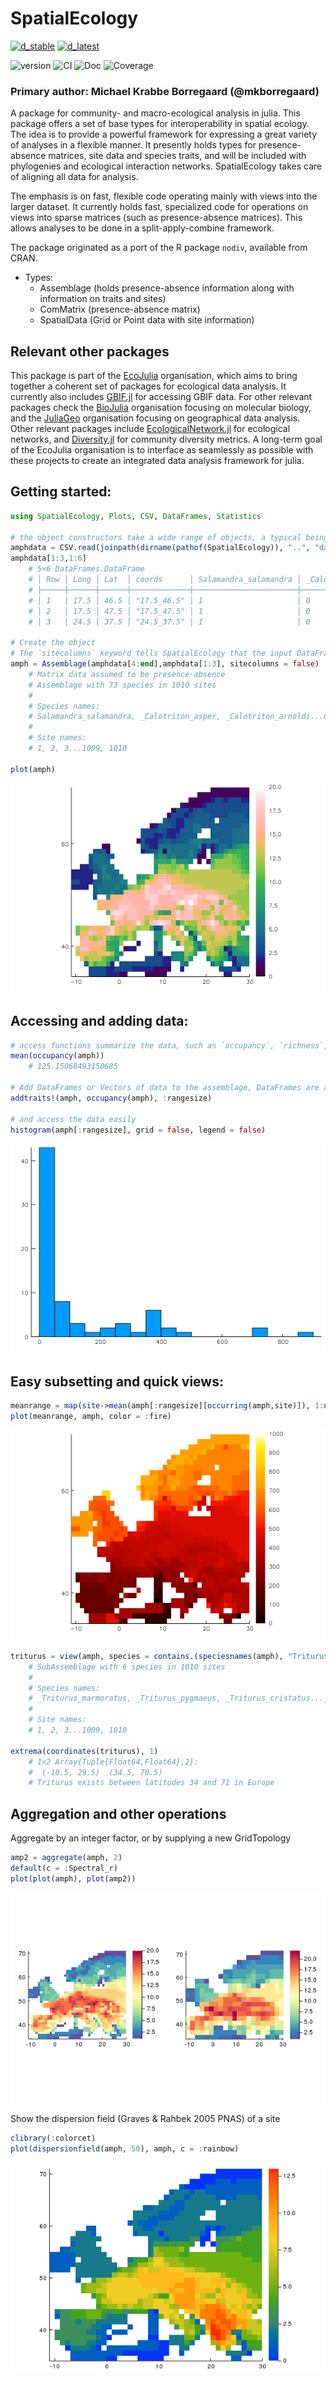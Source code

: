 # SpatialEcology

[![d_stable](https://img.shields.io/badge/Doc-stable-green?style=flat-square)](https://ecojulia.github.io/SimpleSDMLayers.jl/stable/)
[![d_latest](https://img.shields.io/badge/Doc-latest-blue?style=flat-square)](https://ecojulia.github.io/SimpleSDMLayers.jl/latest/)

![version](https://img.shields.io/github/v/tag/EcoJulia/SpatialEcology.jl?sort=semver&style=flat-square)
![CI](https://img.shields.io/github/workflow/status/EcoJulia/SpatialEcology.jl/CI?label=CI&style=flat-square)
![Doc](https://img.shields.io/github/workflow/status/EcoJulia/SpatialEcology.jl/Documentation?label=Doc&style=flat-square)
![Coverage](https://img.shields.io/codecov/c/github/EcoJulia/SpatialEcology.jl?style=flat-square)

### Primary author: Michael Krabbe Borregaard (@mkborregaard)


A package for community- and macro-ecological analysis in julia.
This package offers a set of base types for interoperability in spatial ecology. The idea is to provide a powerful framework for expressing a great variety of analyses in a flexible manner. It presently holds types for presence-absence matrices, site data and species traits, and will be included with phylogenies and ecological interaction networks. SpatialEcology takes care of aligning all data for analysis.

The emphasis is on fast, flexible code operating mainly with views into the larger dataset. It currently holds fast, specialized code for operations on views into sparse matrices (such as presence-absence matrices). This allows analyses to be done in a split-apply-combine framework.

The package originated as a port of the R package `nodiv`, available from CRAN.

- Types:
    - Assemblage (holds presence-absence information along with information on traits and sites)
    - ComMatrix (presence-absence matrix)
    - SpatialData (Grid or Point data with site information)

## Relevant other packages
This package is part of the [EcoJulia](https://github.com/EcoJulia) organisation, which aims to bring together a coherent set of packages for ecological data analysis. It currently also includes [GBIF.jl](https://github.com/EcoJulia/GBIF.jl) for accessing GBIF data. For other relevant packages check the [BioJulia](https://github.com/EcoJulia) organisation focusing on molecular biology, and the [JuliaGeo](https://juliageo.org/) organisation focusing on geographical data analysis. Other relevant packages include [EcologicalNetwork.jl](https://github.com/PoisotLab/EcologicalNetwork.jl) for ecological networks, and [Diversity.jl](https://github.com/richardreeve/Diversity.jl) for community diversity metrics. A long-term goal of the EcoJulia organisation is to interface as seamlessly as possible with these projects to create an integrated data analysis framework for julia.

## Getting started:

```julia
using SpatialEcology, Plots, CSV, DataFrames, Statistics

# the object constructors take a wide range of objects, a typical being a presence-absence matrix as a DataFrame and a 3-column dataframe with coordinates
amphdata = CSV.read(joinpath(dirname(pathof(SpatialEcology)), "..", "data", "amph_Europe.csv"));
amphdata[1:3,1:6]
    # 5×6 DataFrames.DataFrame
    # │ Row │ Long │ Lat  │ coords      │ Salamandra_salamandra │ _Calotriton_asper │ _Calotriton_arnoldi │
    # ├─────┼──────┼──────┼─────────────┼───────────────────────┼───────────────────┼─────────────────────┤
    # │ 1   │ 17.5 │ 46.5 │ "17.5_46.5" │ 1                     │ 0                 │ 0                   │
    # │ 2   │ 17.5 │ 47.5 │ "17.5_47.5" │ 1                     │ 0                 │ 0                   │
    # │ 3   │ 24.5 │ 37.5 │ "24.5_37.5" │ 1                     │ 0                 │ 0                   │

# Create the object
# The `sitecolumns` keyword tells SpatialEcology that the input DataFrame has sites as rows (and species as columns)
amph = Assemblage(amphdata[4:end],amphdata[1:3], sitecolumns = false)
    # Matrix data assumed to be presence-absence
    # Assemblage with 73 species in 1010 sites
    #
    # Species names:
    # Salamandra_salamandra, _Calotriton_asper, _Calotriton_arnoldi...Chioglossa_lusitanica, Pleurodeles_waltl
    #
    # Site names:
    # 1, 2, 3...1009, 1010

plot(amph)
```
![](img/amph_richness.png)
## Accessing and adding data:

```julia
# access functions summarize the data, such as `occupancy`, `richness`, `nsites`, `nspecies`
mean(occupancy(amph))
    # 125.15068493150685

# Add DataFrames or Vectors of data to the assemblage, DataFrames are automatically aligned keeping everything together
addtraits!(amph, occupancy(amph), :rangesize)

# and access the data easily
histogram(amph[:rangesize], grid = false, legend = false)
```
![](img/rangehist.png)

## Easy subsetting and quick views:

```julia
meanrange = map(site->mean(amph[:rangesize][occurring(amph,site)]), 1:nsites(amph))
plot(meanrange, amph, color = :fire)
```
![](img/meanrange.png)

```julia
triturus = view(amph, species = contains.(speciesnames(amph), "Triturus"))
    # SubAssemblage with 6 species in 1010 sites
    #
    # Species names:
    # _Triturus_marmoratus, _Triturus_pygmaeus, _Triturus_cristatus..._Triturus_karelinii_nonspl, _Triturus_dobrogicus
    #
    # Site names:
    # 1, 2, 3...1009, 1010

extrema(coordinates(triturus), 1)
    # 1×2 Array{Tuple{Float64,Float64},2}:
    #  (-10.5, 29.5)  (34.5, 70.5)
    # Triturus exists between latitudes 34 and 71 in Europe
```

## Aggregation and other operations
Aggregate by an integer factor, or by supplying a new GridTopology
```julia
amp2 = aggregate(amph, 2)
default(c = :Spectral_r)
plot(plot(amph), plot(amp2))
```
![](img/aggregate.png)

Show the dispersion field (Graves & Rahbek 2005 PNAS) of a site
```julia
clibrary(:colorcet)
plot(dispersionfield(amph, 50), amph, c = :rainbow)
```
![](img/dispfield.png)
